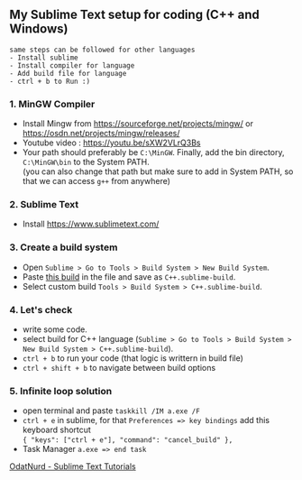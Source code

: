 ## My Sublime Text setup for coding (C++ and Windows)

```
same steps can be followed for other languages
- Install sublime
- Install compiler for language
- Add build file for language
- ctrl + b to Run :)
```

### 1. MinGW Compiler 
* Install Mingw from https://sourceforge.net/projects/mingw/ or https://osdn.net/projects/mingw/releases/ 
* Youtube video : https://youtu.be/sXW2VLrQ3Bs 
* Your path should preferably be `C:\MinGW`. Finally, add the bin directory, `C:\MinGW\bin` to the System PATH.   
  (you can also change that path but make sure to add in System PATH, so that we can access `g++` from anywhere)

### 2. Sublime Text
* Install https://www.sublimetext.com/

### 3. Create a build system
* Open `Sublime > Go to Tools > Build System > New Build System`.
* Paste [this build](https://github.com/Dhiraj-01/CP/blob/main/Sublime%20Text/Build/C%2B%2B.sublime-build) in the file and save as `C++.sublime-build`.
* Select custom build `Tools > Build System > C++.sublime-build`.

### 4. Let's check
* write some code.
* select build for C++ language (`Sublime > Go to Tools > Build System > New Build System > C++.sublime-build`).
* `ctrl + b` to run your code (that logic is writtern in build file)
* `ctrl + shift + b` to navigate between build options

### 5. Infinite loop solution
* open terminal and paste `taskkill /IM a.exe /F`
* `ctrl + e` in sublime, for that `Preferences => key bindings` add this keyboard shortcut   
  `{ "keys": ["ctrl + e"], "command": "cancel_build" },`
* Task Manager `a.exe => end task`


[OdatNurd - Sublime Text Tutorials](https://www.youtube.com/channel/UCJAB_XF3kAMqwF85y0hxcXQ)
